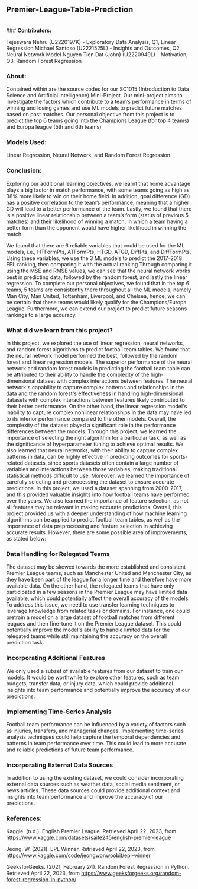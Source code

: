 ## **Premier-League-Table-Prediction**
<br> ### **Contributors:**

Tejeswara Nehru (U2220197K) - Exploratory Data Analysis, Q1, Linear Regression
Michael Santoso (U2221525L) - Insights and Outcomes, Q2, Neural Network Model
Nguyen Tien Dat (John) (U2220949L) - Motivation, Q3, Random Forest Regression

### **About:**
Contained within are the source codes for our SC1015 (Introduction to Data Science and Artificial Intelligence) Mini-Project. Our mini-project aims to investigate the factors which contribute to a team’s performance in terms of winning and losing games and use ML models to predict future matches based on past matches. Our personal objective from this project is to predict the top 6 teams going into the Champions League (for top 4 teams) and Europa league (5th and 6th teams)

### **Models Used:** 
Linear Regression, Neural Network, and Random Forest Regression.

### **Conclusion:**
Exploring our additional learning objectives, we learnt that home advantage plays a big factor in match performance, with some teams going as high as 38% more likely to win on their home field. In addition, goal difference (GD) has a positive correlation to the team’s performance, meaning that a higher GD will lead to a better performance of the team. Lastly, we found that there is a positive linear relationship between a team’s form (status of previous 5 matches) and their likelihood of winning a match, in which a team having a better form than the opponent would have higher likelihood in winning the match.

We found that there are 6 reliable variables that could be used for the ML models, i.e., HTFormPts, ATFormPts, HTGD, ATGD, DiffPts, and DiffFormPts. Using these variables, we use the 3 ML models to predict the 2017-2018 EPL ranking, then comparing it with the actual ranking Through comparing it using the MSE and RMSE values, we can see that the neural network works best in predicting data, followed by the random forest, and lastly the linear regression. To complete our personal objectives, we found that in the top 6 teams, 5 teams are consistently there throughout all the ML models, namely Man City, Man United, Tottenham, Liverpool, and Chelsea, hence, we can be certain that these teams would likely qualify for the Champions/Europa League. Furthermore, we can extend our project to predict future seasons rankings to a large accuracy.

### **What did we learn from this project?**
In this project, we explored the use of linear regression, neural networks, and random forest algorithms to predict football team tables. We found that the neural network model performed the best, followed by the random forest and linear regression models. The superior performance of the neural network and random forest models in predicting the football team table can be attributed to their ability to handle the complexity of the high-dimensional dataset with complex interactions between features. The neural network's capability to capture complex patterns and relationships in the data and the random forest's effectiveness in handling high-dimensional datasets with complex interactions between features likely contributed to their better performance. On the other hand, the linear regression model's inability to capture complex nonlinear relationships in the data may have led to its inferior performance compared to the other models. Overall, the complexity of the dataset played a significant role in the performance differences between the models. Through this project, we learned the importance of selecting the right algorithm for a particular task, as well as the significance of hyperparameter tuning to achieve optimal results. We also learned that neural networks, with their ability to capture complex patterns in data, can be highly effective in predicting outcomes for sports-related datasets, since sports datasets often contain a large number of variables and interactions between those variables, making traditional statistical methods difficult to use. Moreover, we learned the importance of carefully selecting and preprocessing the dataset to ensure accurate predictions. In this project, we used a dataset spanning from 2000-2017, and this provided valuable insights into how football teams have performed over the years. We also learned the importance of feature selection, as not all features may be relevant in making accurate predictions. Overall, this project provided us with a deeper understanding of how machine learning algorithms can be applied to predict football team tables, as well as the importance of data preprocessing and feature selection in achieving accurate results. However, there are some possible area of improvements, as stated below:

### **Data Handling for Relegated Teams**
The dataset may be skewed towards the more established and consistent Premier League teams, such as Manchester United and Manchester City, as they have been part of the league for a longer time and therefore have more available data. On the other hand, the relegated teams that have only participated in a few seasons in the Premier League may have limited data available, which could potentially affect the overall accuracy of the models. To address this issue, we need to use transfer learning techniques to leverage knowledge from related tasks or domains. For instance, one could pretrain a model on a large dataset of football matches from different leagues and then fine-tune it on the Premier League dataset. This could potentially improve the model's ability to handle limited data for the relegated teams while still maintaining the accuracy on the overall prediction task.

### **Incorporating Additional Features**
We only used a subset of available features from our dataset to train our models. It would be worthwhile to explore other features, such as team budgets, transfer data, or injury data, which could provide additional insights into team performance and potentially improve the accuracy of our predictions.

### **Implementing Time-Series Analysis**
Football team performance can be influenced by a variety of factors such as injuries, transfers, and managerial changes. Implementing time-series analysis techniques could help capture the temporal dependencies and patterns in team performance over time. This could lead to more accurate and reliable predictions of future team performance.

### **Incorporating External Data Sources**
In addition to using the existing dataset, we could consider incorporating external data sources such as weather data, social media sentiment, or news articles. These data sources could provide additional context and insights into team performance and improve the accuracy of our predictions.

### **References:**
Kaggle. (n.d.). English Premier League. Retrieved April 22, 2023, from https://www.kaggle.com/datasets/saife245/english-premier-league

Jeong, W. (2021). EPL Winner. Retrieved April 22, 2023, from https://www.kaggle.com/code/jeongwonwoobit/epl-winner

GeeksforGeeks. (2021, February 24). Random Forest Regression in Python. Retrieved April 22, 2023, from https://www.geeksforgeeks.org/random-forest-regression-in-python/
